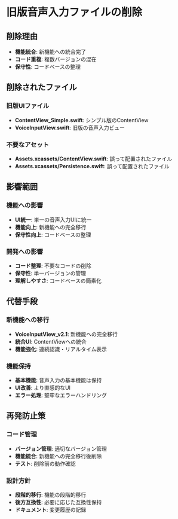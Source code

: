 # 旧版音声入力ファイルの削除

## 削除理由
- **機能統合**: 新機能への統合完了
- **コード重複**: 複数バージョンの混在
- **保守性**: コードベースの整理

## 削除されたファイル

### 旧版UIファイル
- **ContentView_Simple.swift**: シンプル版のContentView
- **VoiceInputView.swift**: 旧版の音声入力ビュー

### 不要なアセット
- **Assets.xcassets/ContentView.swift**: 誤って配置されたファイル
- **Assets.xcassets/Persistence.swift**: 誤って配置されたファイル

## 影響範囲

### 機能への影響
- **UI統一**: 単一の音声入力UIに統一
- **機能向上**: 新機能への完全移行
- **保守性向上**: コードベースの整理

### 開発への影響
- **コード整理**: 不要なコードの削除
- **保守性**: 単一バージョンの管理
- **理解しやすさ**: コードベースの簡素化

## 代替手段

### 新機能への移行
- **VoiceInputView_v2.1**: 新機能への完全移行
- **統合UI**: ContentViewへの統合
- **機能強化**: 連続認識・リアルタイム表示

### 機能保持
- **基本機能**: 音声入力の基本機能は保持
- **UI改善**: より直感的なUI
- **エラー処理**: 堅牢なエラーハンドリング

## 再発防止策

### コード管理
- **バージョン管理**: 適切なバージョン管理
- **機能統合**: 新機能への完全移行後削除
- **テスト**: 削除前の動作確認

### 設計方針
- **段階的移行**: 機能の段階的移行
- **後方互換性**: 必要に応じた互換性保持
- **ドキュメント**: 変更履歴の記録
